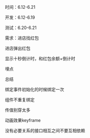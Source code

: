 时间：6.12-6.21

开发：6.12-6.19

测试：6.20-6.21

需求：进店找红包

进店弹出红包

显示十秒倒计时，和红包余额+倒计时

埋点

总结

绑定事件初始化的时候绑定一次

组件不重复绑定

传值别穿太多

动画效果keyframe

没有必要关系的接口相互之间不要互相依赖
